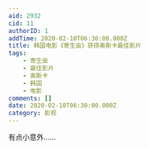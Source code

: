 ```yaml
---
aid: 2932
cid: 11
authorID: 1
addTime: 2020-02-10T06:30:00.000Z
title: 韩国电影《寄生虫》获得奥斯卡最佳影片
tags:
    - 寄生虫
    - 最佳影片
    - 奥斯卡
    - 韩国
    - 电影
comments: []
date: 2020-02-10T06:30:00.000Z
category: 影视
---
```


有点小意外……
